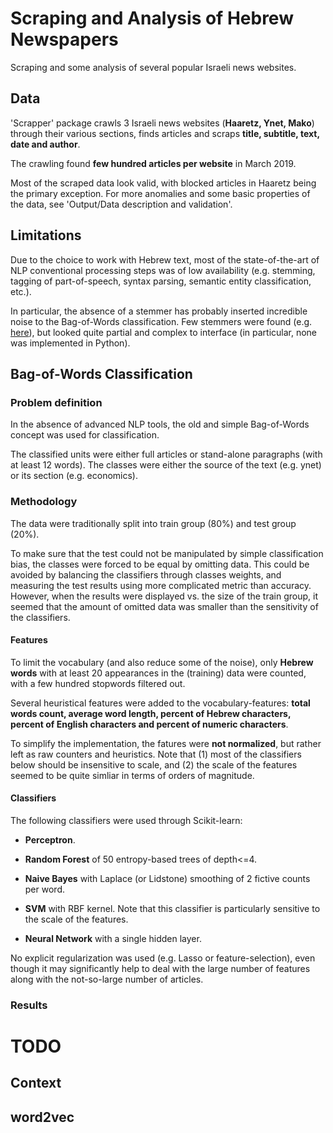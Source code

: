 # Scraping and Analysis of Hebrew Newspapers
Scraping and some analysis of several popular Israeli news websites.

## Data
'Scrapper' package crawls 3 Israeli news websites (**Haaretz, Ynet, Mako**) through their various sections, finds articles and scraps **title, subtitle, text, date and author**.

The crawling found **few hundred articles per website** in March 2019.

Most of the scraped data look valid, with blocked articles in Haaretz being the primary exception.
For more anomalies and some basic properties of the data, see 'Output/Data description and validation'.

## Limitations
Due to the choice to work with Hebrew text, most of the state-of-the-art of NLP conventional processing steps was of low availability (e.g. stemming, tagging of part-of-speech, syntax parsing, semantic entity classification, etc.).

In particular, the absence of a stemmer has probably inserted incredible noise to the Bag-of-Words classification. Few stemmers were found (e.g. [here](https://github.com/iddoberger/awesome-hebrew-nlp)), but looked quite partial and complex to interface (in particular, none was implemented in Python).

## Bag-of-Words Classification

### Problem definition
In the absence of advanced NLP tools, the old and simple Bag-of-Words concept was used for classification.

The classified units were either full articles or stand-alone paragraphs (with at least 12 words).
The classes were either the source of the text (e.g. ynet) or its section (e.g. economics).

### Methodology
The data were traditionally split into train group (80%) and test group (20%).

To make sure that the test could not be manipulated by simple classification bias, the classes were forced to be equal by omitting data.
This could be avoided by balancing the classifiers through classes weights, and measuring the test results using more complicated metric than accuracy.
However, when the results were displayed vs. the size of the train group, it seemed that the amount of omitted data was smaller than the sensitivity of the classifiers.

#### Features
To limit the vocabulary (and also reduce some of the noise), only **Hebrew words** with at least 20 appearances in the (training) data were counted, with a few hundred stopwords filtered out.

Several heuristical features were added to the vocabulary-features: **total words count, average word length, percent of Hebrew characters, percent of English characters and percent of numeric characters**.

To simplify the implementation, the fatures were **not normalized**, but rather left as raw counters and heuristics.
Note that (1) most of the classifiers below should be insensitive to scale, and (2) the scale of the features seemed to be quite simliar in terms of orders of magnitude.

#### Classifiers

The following classifiers were used through Scikit-learn:

- **Perceptron**.

- **Random Forest** of 50 entropy-based trees of depth<=4.

- **Naive Bayes** with Laplace (or Lidstone) smoothing of 2 fictive counts per word.

- **SVM** with RBF kernel. Note that this classifier is particularly sensitive to the scale of the features.

- **Neural Network** with a single hidden layer.

No explicit regularization was used (e.g. Lasso or feature-selection), even though it may significantly help to deal with the large number of features along with the not-so-large number of articles.

### Results



# TODO

## Context

## word2vec
